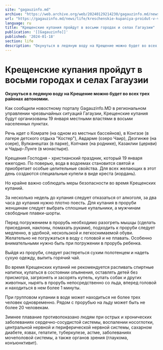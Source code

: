```yaml
---
site: "gagauzinfo.md"
archive: "https://web.archive.org/web/20240129214230/gagauzinfo.md/news/life/kreschenskie-kupaniya-proidut-v-vosmi-gorodah-i-selah-gagauzii"
url: "https://gagauzinfo.md/news/life/kreschenskie-kupaniya-proidut-v-vosmi-gorodah-i-selah-gagauzii"
language: ru
title: "Крещенские купания пройдут в восьми городах и селах Гагаузии"
publication: '[[Gagauzinfo]]'
published: '2024-01-18'
section: life
description: "Окунуться в ледяную воду на Крещение можно будет во всех трех районах автономии."
---
```


# Крещенские купания пройдут в восьми городах и селах Гагаузии

**Окунуться в ледяную воду на Крещение можно будет во всех трех районах автономии.**

Как сообщили новостному порталу Gagauzinfo.MD в региональном управлении чрезвычайных ситуаций Гагаузии, Крещенские купания будут организованы 19 января местными властями в восьми населенных пунктах.

Речь идет о Комрате (на одном из местных бассейнов), в Конгазе (в лагере детского отдыха "Костер"), Авдарме (озеро Чаир), Дезгинже (на озере), Вулканештах (в парке), Копчаке (на роднике), Казаклии (церкви) и Чадыр-Лунге (в монастыре).

Крещения Господня - христианский праздник, который 19 января ежегодно. По поверью, вода в водоемах становится святой и приобретает особые целительные свойства. Для всех желающих в этот день создаются специальные купели в виде креста (иордань).

Но крайне важно соблюдать меры безопасности во время Крещенских купаний.

За несколько недель до купания следует отказаться от алкоголя, за два часа до купания нужно плотно поесть. Для купания в проруби женщинам следует выбрать сплошные купальники, а мужчинам свободные плавки-шорты.

Перед погружением в прорубь необходимо разогреть мышцы (сделать приседания, наклоны, помахать руками), подходить к проруби следует медленно, в удобной, нескользкой и легкоснимаемой обуви. Желательно не погружаться в воду с головой и не плавать. Особенно внимательными нужно быть при погружении в прорубь ребенка.

Выйдя из проруби, следует растереться сухим полотенцем и надеть сухую одежду, выпить горячий чай.

Во время Крещенских купаний не рекомендуется распивать спиртные напитки, купаться в состоянии опьянения, оставлять детей без присмотра, загрязнять и засорять купель, купать собак и других животных, нырять в прорубь непосредственно со льда, вперед головой и находиться в нем более 1 минуты.

При групповом купании в воде может находиться не более трех человек одновременно. Рядом с прорубью на льду может быть не более 20 человекам.

Зимнее плавание противопоказано людям при острых и хронических заболеваниях сердечно-сосудистой системы, воспалении носоглотки, центральной нервной и периферической нервной системы, сахарном диабете, язвах, гепатите, туберкулезе, астме, заболеваниях мочеполовой системы, а также органов зрения (глаукома, конъюнктивит).
